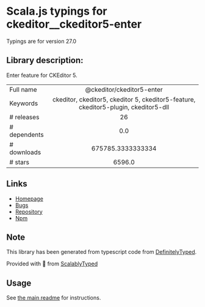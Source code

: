 
# Scala.js typings for ckeditor__ckeditor5-enter

Typings are for version 27.0

## Library description:
Enter feature for CKEditor 5.

|                    |                 |
| ------------------ | :-------------: |
| Full name          | @ckeditor/ckeditor5-enter |
| Keywords           | ckeditor, ckeditor5, ckeditor 5, ckeditor5-feature, ckeditor5-plugin, ckeditor5-dll |
| # releases         | 26 |
| # dependents       | 0.0 |
| # downloads        | 675785.3333333334 |
| # stars            | 6596.0 |

## Links
- [Homepage](https://ckeditor.com/ckeditor-5)
- [Bugs](https://github.com/ckeditor/ckeditor5/issues)
- [Repository](https://github.com/ckeditor/ckeditor5)
- [Npm](https://www.npmjs.com/package/%40ckeditor%2Fckeditor5-enter)
    


## Note
This library has been generated from typescript code from [DefinitelyTyped](https://definitelytyped.org).

Provided with :purple_heart: from [ScalablyTyped](https://github.com/oyvindberg/ScalablyTyped)

## Usage
See [the main readme](../../readme.md) for instructions.



